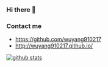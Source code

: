 ### Hi there 👋

### Contact me

- <https://github.com/wuyang910217>
- <http://wuyang910217.github.io/>

[![github stats](https://github-readme-stats.vercel.app/api?username=wuyang910217)]()
